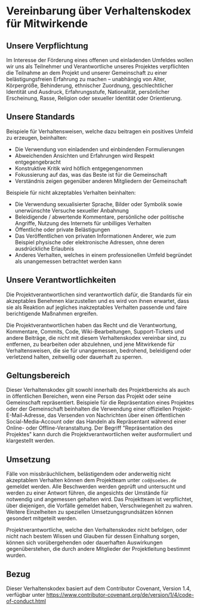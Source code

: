 
# Vereinbarung über Verhaltenskodex für Mitwirkende

## Unsere Verpflichtung

Im Interesse der Förderung eines offenen und einladenden Umfeldes wollen wir uns als Teilnehmer und Verantwortliche 
unseres Projektes verpflichten die Teilnahme an dem Projekt und unserer Gemeinschaft zu einer belästigungsfreien 
Erfahrung zu machen – unabhängig von Alter, Körpergröße, Behinderung, ethnischer Zuordnung, geschlechtlicher Identität
und Ausdruck, Erfahrungsstufe, Nationalität, persönlicher Erscheinung, Rasse, Religion oder sexueller Identität oder 
Orientierung.

## Unsere Standards

Beispiele für Verhaltensweisen, welche dazu beitragen ein positives Umfeld zu erzeugen, beinhalten:

* Die Verwendung von einladenden und einbindenden Formulierungen
* Abweichenden Ansichten und Erfahrungen wird Respekt entgegengebracht
* Konstruktive Kritik wird höflich entgegengenommen
* Fokussierung auf das, was das Beste ist für die Gemeinschaft
* Verständnis zeigen gegenüber anderen Mitgliedern der Gemeinschaft

Beispiele für nicht akzeptables Verhalten beinhalten:

* Die Verwendung sexualisierter Sprache, Bilder oder Symbolik sowie unerwünschte Versuche sexueller Anbahnung
* Beleidigende / abwertende Kommentare, persönliche oder politische Angriffe, Nutzung des Internets für unbilliges Verhalten
* Öffentliche oder private Belästigungen
* Das Veröffentlichen von privaten Informationen Anderer, wie zum Beispiel physische oder elektronische Adressen, 
  ohne deren ausdrückliche Erlaubnis
* Anderes Verhalten, welches in einem professionellen Umfeld begründet als unangemessen betrachtet werden kann 

## Unsere Verantwortlichkeiten

Die Projektverantwortlichen sind verantwortlich dafür, die Standards für ein akzeptables Benehmen klarzustellen und es 
wird von ihnen erwartet, dass sie als Reaktion auf jegliches inakzeptables Verhalten passende und faire berichtigende 
Maßnahmen ergreifen.

Die Projektverantwortlichen haben das Recht und die Verantwortung, Kommentare, Commits, Code, Wiki-Bearbeitungen, 
Support-Tickets und andere Beiträge, die nicht mit diesem Verhaltenskodex vereinbar sind, zu entfernen, zu bearbeiten 
oder abzulehnen, und jene Mitwirkende für Verhaltensweisen, die sie für unangemessen, bedrohend, beleidigend oder 
verletzend halten, zeitweilig oder dauerhaft zu sperren.

## Geltungsbereich

Dieser Verhaltenskodex gilt sowohl innerhalb des Projektbereichs als auch in öffentlichen Bereichen, wenn eine Person das
Projekt oder seine Gemeinschaft repräsentiert. Beispiele für die Repräsentation eines Projektes oder der Gemeinschaft 
beinhalten die Verwendung einer offiziellen Projekt-E-Mail-Adresse, das Versenden von Nachrichten über einen öffentlichen 
Social-Media-Account oder das Handeln als Repräsentant während einer Online- oder Offline-Veranstaltung. 
Der Begriff "Repräsentation des Projektes" kann durch die Projektverantwortlichen weiter ausformuliert und klargestellt werden.

## Umsetzung

Fälle von missbräuchlichem, belästigendem oder anderweitig nicht akzeptablem Verhalten können dem Projektteam unter 
`cod@soebes.de` gemeldet werden. Alle Beschwerden werden geprüft und untersucht und werden zu einer Antwort 
führen, die angesichts der Umstände für notwendig und angemessen gehalten wird. Das Projektteam ist verpflichtet, über 
diejenigen, die Vorfälle gemeldet haben, Verschwiegenheit zu wahren. Weitere Einzelheiten zu speziellen 
Umsetzungsgrundsätzen können gesondert mitgeteilt werden.

Projektverantwortliche, welche den Verhaltenskodex nicht befolgen, oder nicht nach bestem Wissen und Glauben für dessen 
Einhaltung sorgen, können sich vorübergehenden oder dauerhaften Auswirkungen gegenüberstehen, die durch andere 
Mitglieder der Projektleitung bestimmt wurden.

## Bezug

Dieser Verhaltenskodex basiert auf dem Contributor Covenant, Version 1.4, verfügbar unter https://www.contributor-covenant.org/de/version/1/4/code-of-conduct.html
